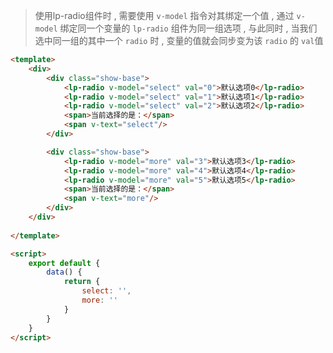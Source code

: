 >使用lp-radio组件时 , 需要使用 `v-model` 指令对其绑定一个值 , 通过 `v-model` 绑定同一个变量的 `lp-radio` 组件为同一组选项 , 与此同时 , 当我们选中同一组的其中一个 `radio` 时 , 变量的值就会同步变为该 `radio` 的 `val`值

```html
<template>
    <div>
        <div class="show-base">
            <lp-radio v-model="select" val="0">默认选项0</lp-radio>
            <lp-radio v-model="select" val="1">默认选项1</lp-radio>
            <lp-radio v-model="select" val="2">默认选项2</lp-radio>
            <span>当前选择的是：</span>
            <span v-text="select"/>
        </div>

        <div class="show-base">
            <lp-radio v-model="more" val="3">默认选项3</lp-radio>
            <lp-radio v-model="more" val="4">默认选项4</lp-radio>
            <lp-radio v-model="more" val="5">默认选项5</lp-radio>
            <span>当前选择的是：</span>
            <span v-text="more"/>
        </div>
    </div>
    
</template>

<script>
    export default {
        data() {
            return {
                select: '',
                more: ''
            }
        }
    }
</script>
```